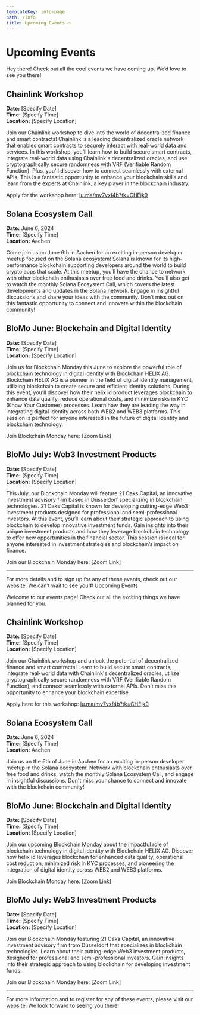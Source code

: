 ```yaml
---
templateKey: info-page
path: /info
title: Upcoming Events 🔥
---
```

# Upcoming Events

Hey there! Check out all the cool events we have coming up. We’d love to see you there!

## Chainlink Workshop
**Date:** [Specify Date]  
**Time:** [Specify Time]  
**Location:** [Specify Location]

Join our Chainlink workshop to dive into the world of decentralized finance and smart contracts! Chainlink is a leading decentralized oracle network that enables smart contracts to securely interact with real-world data and services. In this workshop, you’ll learn how to build secure smart contracts, integrate real-world data using Chainlink's decentralized oracles, and use cryptographically secure randomness with VRF (Verifiable Random Function). Plus, you'll discover how to connect seamlessly with external APIs. This is a fantastic opportunity to enhance your blockchain skills and learn from the experts at Chainlink, a key player in the blockchain industry.

Apply for the workshop here: [lu.ma/mv7vxf4b?tk=CHEjk9](https://lu.ma/mv7vxf4b?tk=CHEjk9)

## Solana Ecosystem Call
**Date:** June 6, 2024  
**Time:** [Specify Time]  
**Location:** Aachen

Come join us on June 6th in Aachen for an exciting in-person developer meetup focused on the Solana ecosystem! Solana is known for its high-performance blockchain supporting developers around the world to build crypto apps that scale. At this meetup, you’ll have the chance to network with other blockchain enthusiasts over free food and drinks. You’ll also get to watch the monthly Solana Ecosystem Call, which covers the latest developments and updates in the Solana network. Engage in insightful discussions and share your ideas with the community. Don’t miss out on this fantastic opportunity to connect and innovate within the blockchain community!

## BloMo June: Blockchain and Digital Identity
**Date:** [Specify Date]  
**Time:** [Specify Time]  
**Location:** [Specify Location]

Join us for Blockchain Monday this June to explore the powerful role of blockchain technology in digital identity with Blockchain HELIX AG. Blockchain HELIX AG is a pioneer in the field of digital identity management, utilizing blockchain to create secure and efficient identity solutions. During this event, you’ll discover how their helix id product leverages blockchain to enhance data quality, reduce operational costs, and minimize risks in KYC (Know Your Customer) processes. Learn how they are leading the way in integrating digital identity across both WEB2 and WEB3 platforms. This session is perfect for anyone interested in the future of digital identity and blockchain technology.

Join Blockchain Monday here: [Zoom Link]

## BloMo July: Web3 Investment Products
**Date:** [Specify Date]  
**Time:** [Specify Time]  
**Location:** [Specify Location]

This July, our Blockchain Monday will feature 21 Oaks Capital, an innovative investment advisory firm based in Düsseldorf specializing in blockchain technologies. 21 Oaks Capital is known for developing cutting-edge Web3 investment products designed for professional and semi-professional investors. At this event, you’ll learn about their strategic approach to using blockchain to develop innovative investment funds. Gain insights into their unique investment products and how they leverage blockchain technology to offer new opportunities in the financial sector. This session is ideal for anyone interested in investment strategies and blockchain’s impact on finance.

Join our Blockchain Monday here: [Zoom Link]

---

For more details and to sign up for any of these events, check out our [website](http://www.example.com). We can’t wait to see you!# Upcoming Events

Welcome to our events page! Check out all the exciting things we have planned for you.

## Chainlink Workshop

**Date:** \[Specify Date]\
**Time:** \[Specify Time]\
**Location:** \[Specify Location]

Join our Chainlink workshop and unlock the potential of decentralized finance and smart contracts! Learn to build secure smart contracts, integrate real-world data with Chainlink's decentralized oracles, utilize cryptographically secure randomness with VRF (Verifiable Random Function), and connect seamlessly with external APIs. Don’t miss this opportunity to enhance your blockchain expertise.

Apply here for this workshop: [lu.ma/mv7vxf4b?tk=CHEjk9](https://lu.ma/mv7vxf4b?tk=CHEjk9)

## Solana Ecosystem Call

**Date:** June 6, 2024\
**Time:** \[Specify Time]\
**Location:** Aachen

Join us on the 6th of June in Aachen for an exciting in-person developer meetup in the Solana ecosystem! Network with blockchain enthusiasts over free food and drinks, watch the monthly Solana Ecosystem Call, and engage in insightful discussions. Don't miss your chance to connect and innovate with the blockchain community!

## BloMo June: Blockchain and Digital Identity

**Date:** \[Specify Date]\
**Time:** \[Specify Time]\
**Location:** \[Specify Location]

Join our upcoming Blockchain Monday about the impactful role of blockchain technology in digital identity with Blockchain HELIX AG. Discover how helix id leverages blockchain for enhanced data quality, operational cost reduction, minimized risk in KYC processes, and pioneering the integration of digital identity across WEB2 and WEB3 platforms.

Join Blockchain Monday here: \[Zoom Link]

## BloMo July: Web3 Investment Products

**Date:** \[Specify Date]\
**Time:** \[Specify Time]\
**Location:** \[Specify Location]

Join our Blockchain Monday featuring 21 Oaks Capital, an innovative investment advisory firm from Düsseldorf that specializes in blockchain technologies. Learn about their cutting-edge Web3 investment products, designed for professional and semi-professional investors. Gain insights into their strategic approach to using blockchain for developing investment funds.

Join our Blockchain Monday here: \[Zoom Link]

- - -

For more information and to register for any of these events, please visit our [website](http://www.example.com). We look forward to seeing you there!